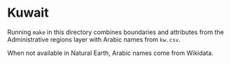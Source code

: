 # Kuwait

Running `make` in this directory combines boundaries and attributes from the Administrative regions layer with Arabic names from `kw.csv`.

When not available in Natural Earth, Arabic names come from Wikidata.

